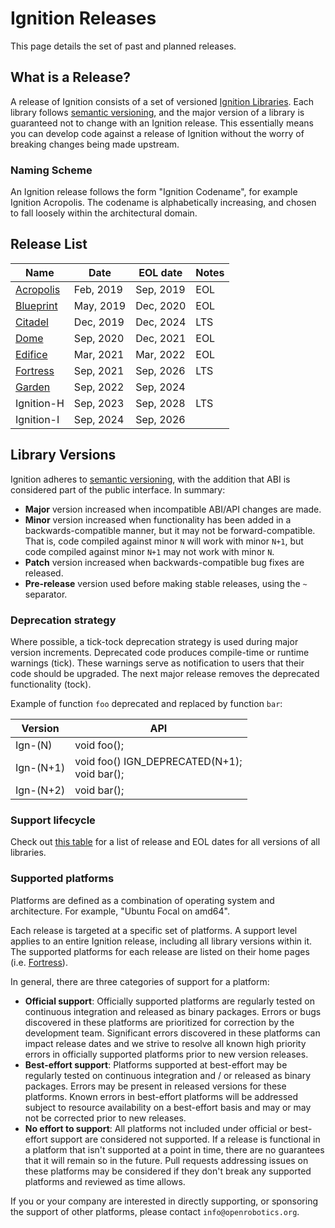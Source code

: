 # Ignition Releases

This page details the set of past and planned releases.

## What is a Release?

A release of Ignition consists of a set of versioned [Ignition Libraries](/libs). Each library follows [semantic versioning](https://semver.org), and the major version of a library is guaranteed not to change with an Ignition release. This essentially means you can develop code against a release of Ignition without the worry of breaking changes being made upstream.

### Naming Scheme

An Ignition release follows the form "Ignition Codename", for example Ignition Acropolis. The codename is alphabetically increasing, and chosen to fall loosely within the architectural domain.

## Release List

| Name                                                     | Date      | EOL date  | Notes |
|----------------------------------------------------------|-----------|-----------|-------|
| [Acropolis](https://ignitionrobotics.org/docs/acropolis) | Feb, 2019 | Sep, 2019 | EOL   |
| [Blueprint](https://ignitionrobotics.org/docs/blueprint) | May, 2019 | Dec, 2020 | EOL   |
| [Citadel](https://ignitionrobotics.org/docs/citadel)     | Dec, 2019 | Dec, 2024 | LTS   |
| [Dome](https://ignitionrobotics.org/docs/dome)           | Sep, 2020 | Dec, 2021 | EOL   |
| [Edifice](https://ignitionrobotics.org/docs/edifice)     | Mar, 2021 | Mar, 2022 | EOL   |
| [Fortress](https://ignitionrobotics.org/docs/fortress)   | Sep, 2021 | Sep, 2026 | LTS   |
| [Garden](https://ignitionrobotics.org/docs/garden)       | Sep, 2022 | Sep, 2024 |       |
| Ignition-H                                               | Sep, 2023 | Sep, 2028 | LTS   |
| Ignition-I                                               | Sep, 2024 | Sep, 2026 |       |

## Library Versions

Ignition adheres to [semantic versioning](https://semver.org), with the
addition that ABI is considered part of the public interface. In summary:

* **Major** version increased when incompatible ABI/API changes are made.
* **Minor** version increased when functionality has been added in a
  backwards-compatible manner, but it may not be forward-compatible. That is,
  code compiled against minor `N` will work with minor `N+1`, but code compiled
  against minor `N+1` may not work with minor `N`.
* **Patch** version increased when backwards-compatible bug fixes are released.
* **Pre-release** version used before making stable releases, using the `~`
  separator.

### Deprecation strategy

Where possible, a tick-tock deprecation strategy is used during major version
increments. Deprecated code produces compile-time or runtime warnings (tick).
These warnings serve as notification to users that their code should be upgraded.
The next major release removes the deprecated functionality (tock).

Example of function `foo` deprecated and replaced by function `bar`:

Version     | API
----------- | ---
Ign-(N)     | void foo();
Ign-(N+1)   | void foo() IGN_DEPRECATED(N+1); <br> void bar();
Ign-(N+2)   | void bar();

### Support lifecycle

Check out [this table](https://github.com/ignitionrobotics/docs/blob/master/tools/versions.md)
for a list of release and EOL dates for all versions of all libraries.

### Supported platforms

Platforms are defined as a combination of operating system and architecture.
For example, "Ubuntu Focal on amd64".

Each release is targeted at a specific set of platforms. A support level applies
to an entire Ignition release, including all library versions within it. The
supported platforms for each release are listed on their home pages (i.e.
[Fortress](https://ignitionrobotics.org/docs/fortress)).

In general, there are three categories of support for a platform:

* **Official support**: Officially supported platforms are regularly tested on
  continuous integration and released as binary packages. Errors or bugs
  discovered in these platforms are prioritized for correction by the
  development team. Significant errors discovered in these platforms can impact
  release dates and we strive to resolve all known high priority errors in
  officially supported platforms prior to new version releases.
* **Best-effort support**: Platforms supported at best-effort may be regularly
  tested on continuous integration and / or released as binary packages. Errors
  may be present in released versions for these platforms. Known errors in
  best-effort platforms will be addressed subject to resource availability on a
  best-effort basis and may or may not be corrected prior to new releases.
* **No effort to support**: All platforms not included under official or
  best-effort support are considered not supported. If a release is functional
  in a platform that isn't supported at a point in time, there are no guarantees
  that it will remain so in the future. Pull requests addressing issues on these
  platforms may be considered if they don't break any supported platforms and
  reviewed as time allows.

If you or your company are interested in directly supporting, or
sponsoring the support of other platforms, please contact
`info@openrobotics.org`.

